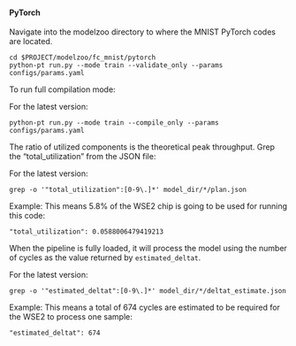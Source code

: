 

#### PyTorch
Navigate into the modelzoo directory to where the MNIST PyTorch codes are located.
```
cd $PROJECT/modelzoo/fc_mnist/pytorch
python-pt run.py --mode train --validate_only --params configs/params.yaml
```

To run full compilation mode:

For the latest version:
```
python-pt run.py --mode train --compile_only --params configs/params.yaml
```
The ratio of utilized components is the theoretical peak throughput. Grep the “total_utilization” from the JSON file:

For the latest version:
```
grep -o '"total_utilization":[0-9\.]*' model_dir/*/plan.json
```

Example: This means 5.8% of the WSE2 chip is going to be used for running this code:
```
"total_utilization": 0.0588006479419213
```

When the pipeline is fully loaded, it will process the model using the number of cycles as the value returned by `estimated_deltat`.

For the latest version:
```
grep -o '"estimated_deltat":[0-9\.]*' model_dir/*/deltat_estimate.json
```

Example: This means a total of 674 cycles are estimated to be required for the WSE2 to process one sample:
```
"estimated_deltat": 674
```

